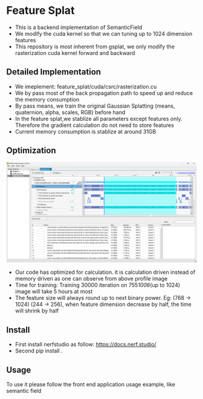 # Feature Splat
- This is a backend implementation of SemanticField
- We modify the cuda kernel so that we can tuning up to 1024 dimension features
- This repository is most inherent from gsplat, we only modify the rasterization cuda kernel forward and backward 

## Detailed Implementation
- We imeplement: feature_splat/cuda/csrc/rasterization.cu 
- We by pass most of the back propagation path to speed up and reduce the memory consumption
- By pass means, we train the original Gaussian Splatting (means, quaternion, alpha, scales, RGB) before hand
- In the feature splat,we stablize all parameters except features only. Therefore the gradient calculation do not need to store features
- Current memory consumption is stablize at around 31GB

## Optimization
![Profile](assets/profiling.png)
- Our code has optimized for calculation. it is calculation driven instead of memory driven as one can observe from above profile image
- Time for training: Training 30000 iteration on 755*1006*(up to 1024) image will take 5 hours at most
- The feature size will always round up to next binary power. Eg: (768 -> 1024) (244 -> 256), when feature dimension decrease by half, the time will shrink by half

## Install
- First install nerfstudio as follow: https://docs.nerf.studio/
- Second pip install .

## Usage
To use it please follow the front end application usage example, like semantic field